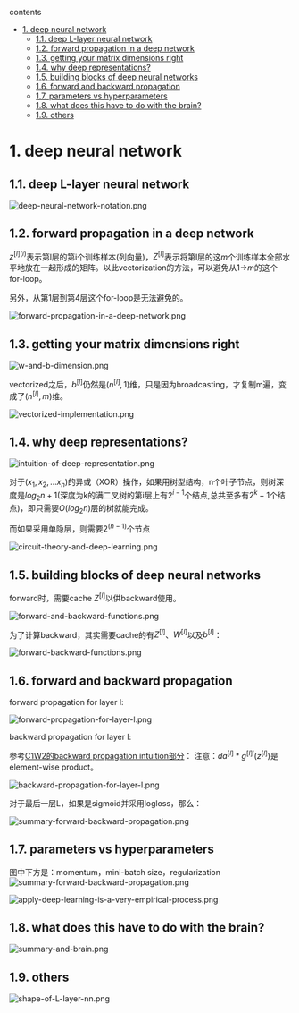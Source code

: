 contents

<!-- TOC -->

- [1. deep neural network](#1-deep-neural-network)
    - [1.1. deep L-layer neural network](#11-deep-l-layer-neural-network)
    - [1.2. forward propagation in a deep network](#12-forward-propagation-in-a-deep-network)
    - [1.3. getting your matrix dimensions right](#13-getting-your-matrix-dimensions-right)
    - [1.4. why deep representations?](#14-why-deep-representations)
    - [1.5. building blocks of deep neural networks](#15-building-blocks-of-deep-neural-networks)
    - [1.6. forward and backward propagation](#16-forward-and-backward-propagation)
    - [1.7. parameters vs hyperparameters](#17-parameters-vs-hyperparameters)
    - [1.8. what does this have to do with the brain?](#18-what-does-this-have-to-do-with-the-brain)
    - [1.9. others](#19-others)

<!-- /TOC -->
# 1. deep neural network
## 1.1. deep L-layer neural network

![deep-neural-network-notation.png](../c1/imgs/deep-neural-network-notation.png)

## 1.2. forward propagation in a deep network

$z^{[l](i)}$表示第l层的第i个训练样本(列向量)，$Z^{[l]}$表示将第l层的这$m$个训练样本全部水平地放在一起形成的矩阵。以此vectorization的方法，可以避免从1->$m$的这个for-loop。

另外，从第1层到第4层这个for-loop是无法避免的。

![forward-propagation-in-a-deep-network.png](../c1/imgs/forward-propagation-in-a-deep-network.png)

## 1.3. getting your matrix dimensions right

![w-and-b-dimension.png](../c1/imgs/w-and-b-dimension.png)

vectorized之后，$b^{[l]}$仍然是$(n^{[l]},1)$维，只是因为broadcasting，才复制m遍，变成了$(n^{[l]},m)$维。

![vectorized-implementation.png](../c1/imgs/vectorized-implementation.png)

## 1.4. why deep representations?

![intuition-of-deep-representation.png](../c1/imgs/intuition-of-deep-representation.png)

对于$(x_1,x_2,...x_n)$的异或（XOR）操作，如果用树型结构，n个叶子节点，则树深度是$log_2n+1$(深度为k的满二叉树的第i层上有$2^{i-1}$个结点,总共至多有$2^k-1$个结点)，即只需要$O(log_2n)$层的树就能完成。

而如果采用单隐层，则需要$2^{(n-1)}$个节点

![circuit-theory-and-deep-learning.png](../c1/imgs/circuit-theory-and-deep-learning.png)

## 1.5. building blocks of deep neural networks

forward时，需要cache $Z^{[l]}$以供backward使用。

![forward-and-backward-functions.png](../c1/imgs/forward-and-backward-functions.png)

为了计算backward，其实需要cache的有$Z^{[l]}$、$W^{[l]}$以及$b^{[l]}$：

![forward-backward-functions.png](../c1/imgs/forward-backward-functions.png)

## 1.6. forward and backward propagation

forward propagation for layer l:

![forward-propagation-for-layer-l.png](../c1/imgs/forward-propagation-for-layer-l.png)

backward propagation for layer l:

参考[C1W2的backward propagation intuition部分](https://github.com/daiwk/dl.ai/blob/master/c1/c1w3.md#backpropagation-intuition)：
注意：$da^{[l]}*g^{[l]'}(z^{[l]})$是element-wise product。

![backward-propagation-for-layer-l.png](../c1/imgs/backward-propagation-for-layer-l.png)

对于最后一层L，如果是sigmoid并采用logloss，那么：

![summary-forward-backward-propagation.png](../c1/imgs/summary-forward-backward-propagation.png)

## 1.7. parameters vs hyperparameters

图中下方是：momentum，mini-batch size，regularization
![summary-forward-backward-propagation.png](../c1/imgs/parameters-vs-hyperparameters.png)

![apply-deep-learning-is-a-very-empirical-process.png](../c1/imgs/apply-deep-learning-is-a-very-empirical-process.png)

## 1.8. what does this have to do with the brain?

![summary-and-brain.png](../c1/imgs/summary-and-brain.png)

## 1.9. others

![shape-of-L-layer-nn.png](../c1/imgs/shape-of-L-layer-nn.png)
